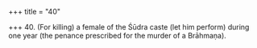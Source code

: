 +++
title = "40"

+++
40. (For killing) a female of the Śūdra caste (let him perform) during one year (the penance prescribed for the murder of a Brāhmaṇa).
